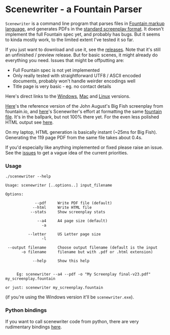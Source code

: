 # Scenewriter - a Fountain Parser

`Scenewriter` is a command line program that parses files in [Fountain markup language](https://fountain.io/),
and generates PDFs in the [standard screenplay format](https://www.nfi.edu/screenplay-format/).
It doesn't implement the full Fountain spec yet, and probably has bugs. But it
seems to kinda mostly work, to the limited extent I've tested it so far.

If you just want to download and use it, see the [releases](https://github.com/Joeboy/scenewriter/releases/tag/v0.0.7).
Note that it's still an unfinished / preview release. But for basic scenes,
it might already do everything you need. Issues that might be offputting are:

* Full Fountain spec is not yet implemented
* Only really tested with straightforward UTF8 / ASCII encoded documents,
  probably won't handle weirder encodings well
* Title page is very basic - eg. no contact details

Here's direct links to the
[Windows](https://github.com/Joeboy/scenewriter/releases/download/v0.0.7/scenewriter_v0.0.7_x86_64-pc-windows-gnu.zip),
[Mac](https://github.com/Joeboy/scenewriter/releases/download/v0.0.7/scenewriter_v0.0.7_x86_64-apple-darwin.zip)
and
[Linux](https://github.com/Joeboy/scenewriter/releases/download/v0.0.7/scenewriter_v0.0.7_x86_64-unknown-linux-musl.tar.gz)
versions.

[Here](https://fountain.io/_downloads/Big-Fish.pdf)'s the reference version
of the John August's Big Fish screenplay from fountain.io, and [here](./samples/Big-Fish.pdf)'s
Scenewriter's effort at formatting the same [fountain file](https://fountain.io/_downloads/Big-Fish.fountain).
It's in the ballpark, but not 100% there yet. For the even less polished HTML
output see [here](./samples/Big-Fish.html).

On my laptop, HTML generation is basically instant (~25ms for Big Fish).
Generating the 119 page PDF from the same file takes about 0.4s.

If you'd especially like anything implemented or fixed please raise an issue.
See the [issues](https://github.com/Joeboy/scenewriter/issues) to get a vague idea of
the current priorities.


### Usage

    ./scenewriter --help
    
    Usage: scenewriter [..options..] input_filename

    Options:

                 --pdf     Write PDF file (default)
                --html     Write HTML file
               --stats     Show screenplay stats

                  --a4     A4 page size (default)
                    -a

              --letter     US Letter page size
                    -l

     --output filename     Choose output filename (default is the input
           -o filename     filename but with .pdf or .html extension)

                --help     Show this help


         Eg: scenewriter --a4 --pdf -o "My Screenplay final-v23.pdf" my_screenplay.fountain

    or just: scenewriter my_screenplay.fountain

(if you're using the Windows version it'll be `scenewriter.exe`).


### Python bindings

If you want to call scenewriter code from python, there are very rudimentary bindings
[here](https://github.com/Joeboy/pyscenewriter).